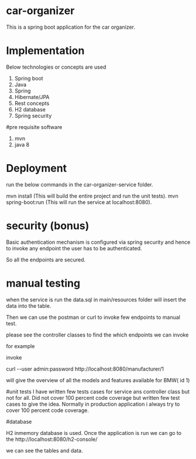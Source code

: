 # car-organizer
This is a spring boot application for the car organizer.

# Implementation  
Below technologies or concepts are used

1. Spring boot
2. Java
3. Spring
4. Hibernate/JPA
5. Rest concepts
6. H2 database
7. Spring security

#pre requisite software

1. mvn
2. java 8

# Deployment
run the below commands in the car-organizer-service folder.

mvn install (This will build the entire project and run the unit tests).
mvn spring-boot:run (This will run the service at localhost:8080).

# security (bonus)

Basic authentication mechanism is configured via spring security and hence to invoke any endpoint the user has to
be authenticated.

So all the endpoints are secured.

# manual testing
when the service is run the data.sql in main/resources folder will insert the data into the table.

Then we can use the postman or curl to invoke few endpoints to manual test.

please see the controller classes to find the which endpoints we can invoke

for example

invoke 

curl --user admin:password http://localhost:8080/manufacturer/1

will give the overview of all the models and features available for BMW( id 1)

#unit tests
I have written few tests cases for service ans controller class but not for all.
Did not cover 100 percent code coverage but written few test cases to give the idea.
Normally in production application i always try to cover 100 percent code coverage.


#database

H2 inmemory database is used.
Once the application is run we can go to the 
http://localhost:8080/h2-console/

we can see the tables and data.




